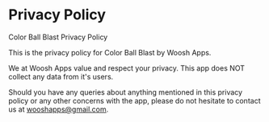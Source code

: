 # Privacy Policy

Color Ball Blast Privacy Policy

This is the privacy policy for Color Ball Blast by Woosh Apps.

We at Woosh Apps value and respect your privacy. This app does NOT collect any data from it's users.

Should you have any queries about anything mentioned in this privacy policy or any other concerns with the app, please do not hesitate to contact us at wooshapps@gmail.com.
